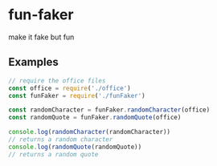 # fun-faker
make it fake but fun

## Examples

```javascript
// require the office files
const office = require('./office')
const funFaker = require('./funFaker')

const randomCharacter = funFaker.randomCharacter(office)
const randomQuote = funFaker.randomQuote(office)

console.log(randomCharacter(randomCharacter))
// returns a random character
console.log(randomQuote(randomQuote))
// returns a random quote
```
